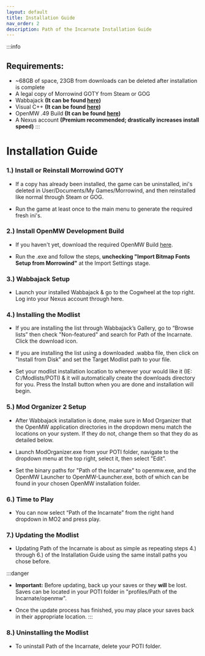 ```yaml
---
layout: default
title: Installation Guide
nav_order: 2
description: Path of the Incarnate Installation Guide
---
```


:::info
## **Requirements:**
- ~68GB of space, 23GB from downloads can be deleted after installation is complete 
- A legal copy of Morrowind GOTY from Steam or GOG
- Wabbajack **(It can be found [here](https://github.com/wabbajack-tools/wabbajack/releases/latest/download/Wabbajack.exe))**
- Visual C++ **(It can be found [here](https://aka.ms/vs/17/release/vc_redist.x64.exe))**
- OpenMW .49 Build **(It can be found [here](https://github.com/OpenMW/openmw/releases/download/openmw-0.49.0/OpenMW-0.49.0-win64.exe))**
- A Nexus account **(Premium recommended; drastically increases install speed)**
:::

# **Installation Guide**

### 1.) Install or Reinstall Morrowind GOTY

- If a copy has already been installed, the game can be uninstalled, ini's deleted in User/Documents/My Games/Morrowind, and then reinstalled like normal through Steam or GOG.

- Run the game at least once to the main menu to generate the required fresh ini's.

### 2.) Install OpenMW Development Build 

- If you haven't yet, download the required OpenMW Build [here](https://github.com/OpenMW/openmw/releases/download/openmw-0.49.0/OpenMW-0.49.0-win64.exe).

- Run the .exe and follow the steps, **unchecking "Import Bitmap Fonts Setup from Morrowind"** at the Import Settings stage. 

### 3.) Wabbajack Setup

- Launch your installed Wabbajack & go to the Cogwheel at the top right. Log into your Nexus account through here.

### 4.) Installing the Modlist

- If you are installing the list through Wabbajack’s Gallery, go to “Browse lists” then check "Non-featured" and search for Path of the Incarnate. Click the download icon.

- If you are installing the list using a downloaded .wabba file, then click on "Install from Disk" and set the Target Modlist path to your file.

- Set your modlist installation location to wherever your would like it (IE: C:/Modlists/POTI) & it will automatically create the downloads directory for you. Press the Install button when you are done and installation will begin.

### 5.) Mod Organizer 2 Setup 

- After Wabbajack installation is done, make sure in Mod Organizer that the OpenMW application directories in the dropdown menu match the locations on your system. If they do not, change them so that they do as detailed below.

- Launch ModOrganizer.exe from your POTI folder, navigate to the dropdown menu at the top right, select it, then select "Edit".

- Set the binary paths for "Path of the Incarnate" to openmw.exe, and the OpenMW Launcher to OpenMW-Launcher.exe, both of which can be found in your chosen OpenMW installation folder. 

### 6.) Time to Play

- You can now select “Path of the Incarnate” from the right hand dropdown in MO2 and press play.

### 7.) Updating the Modlist

- Updating Path of the Incarnate is about as simple as repeating steps 4.) through 6.) of the Installation Guide using the same install paths you chose before.

:::danger
- **Important:** Before updating, back up your saves or they **will** be lost. Saves can be located in your POTI folder in "profiles/Path of the Incarnate/openmw".

- Once the update process has finished, you may place your saves back in their appropriate location.
:::

### 8.) Uninstalling the Modlist

- To uninstall Path of the Incarnate, delete your POTI folder.


